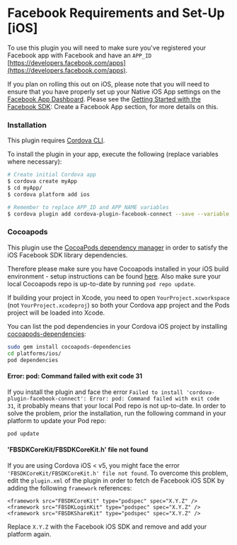 # Facebook Requirements and Set-Up [iOS]

To use this plugin you will need to make sure you've registered your Facebook app with Facebook and have an `APP_ID` [https://developers.facebook.com/apps](https://developers.facebook.com/apps).

If you plan on rolling this out on iOS, please note that you will need to ensure that you have properly set up your Native iOS App settings on the [Facebook App Dashboard](http://developers.facebook.com/apps). Please see the [Getting Started with the Facebook SDK](https://developers.facebook.com/docs/ios/getting-started/): Create a Facebook App section, for more details on this.

### Installation

This plugin requires [Cordova CLI](http://cordova.apache.org/docs/en/3.5.0/guide_cli_index.md.html).

To install the plugin in your app, execute the following (replace variables where necessary):

```sh
# Create initial Cordova app
$ cordova create myApp
$ cd myApp/
$ cordova platform add ios

# Remember to replace APP_ID and APP_NAME variables
$ cordova plugin add cordova-plugin-facebook-connect --save --variable APP_ID="123456789" --variable APP_NAME="myApplication"
```

### Cocoapods

This plugin use the [CocoaPods dependency manager](https://cocoapods.org) in order to satisfy the iOS Facebook SDK library dependencies.

Therefore please make sure you have Cocoapods installed in your iOS build environment - setup instructions can be found [here](https://cocoapods.org/). Also make sure your local Cocoapods repo is up-to-date by running `pod repo update`.

If building your project in Xcode, you need to open `YourProject.xcworkspace` (not `YourProject.xcodeproj`) so both your Cordova app project and the Pods project will be loaded into Xcode.

You can list the pod dependencies in your Cordova iOS project by installing [cocoapods-dependencies](https://github.com/segiddins/cocoapods-dependencies):

```bash
sudo gem install cocoapods-dependencies
cd platforms/ios/
pod dependencies
 ```

#### Error: pod: Command failed with exit code 31

If you install the plugin and face the error `Failed to install 'cordova-plugin-facebook-connect': Error: pod: Command failed with exit code 31`, it probably means that your local Pod repo is not up-to-date. In order to solve the problem, prior the installation, run the following command in your platform to update your Pod repo:

```bash
pod update
```

#### 'FBSDKCoreKit/FBSDKCoreKit.h' file not found

If you are using Cordova iOS < v5, you might face the error `'FBSDKCoreKit/FBSDKCoreKit.h' file not found`. To overcome this problem, edit the `plugin.xml` of the plugin in order to fetch de Facebook iOS SDK by adding the following `framework` references:

```
<framework src="FBSDKCoreKit" type="podspec" spec="X.Y.Z" />
<framework src="FBSDKLoginKit" type="podspec" spec="X.Y.Z" />
<framework src="FBSDKShareKit" type="podspec" spec="X.Y.Z" />
```

Replace `X.Y.Z` with the Facebook iOS SDK and remove and add your platform again.
